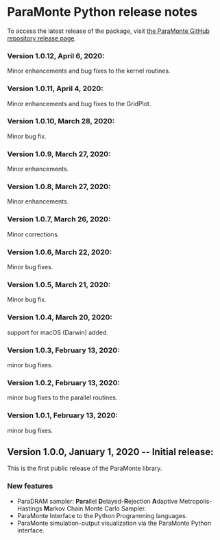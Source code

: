 # ParaMonte Python release notes

To access the latest release of the package, visit [the ParaMonte GitHub repository release page](https://github.com/cdslaborg/paramonte/releases).  

### Version  1.0.12, April 6, 2020:

Minor enhancements and bug fixes to the kernel routines.

### Version  1.0.11, April 4, 2020:

Minor enhancements and bug fixes to the GridPlot.

### Version  1.0.10, March 28, 2020:

Minor bug fix.

### Version  1.0.9, March 27, 2020:

Minor enhancements.

### Version  1.0.8, March 27, 2020:

Minor enhancements.

### Version  1.0.7, March 26, 2020:

Minor corrections.

### Version  1.0.6, March 22, 2020:

Minor bug fixes.

### Version  1.0.5, March 21, 2020:

Minor bug fix.

### Version  1.0.4, March 20, 2020:

support for macOS (Darwin) added.

### Version  1.0.3, February 13, 2020:

minor bug fixes.

### Version  1.0.2, February 13, 2020:

minor bug fixes to the parallel routines.

### Version  1.0.1, February 13, 2020:

minor bug fixes.

## **Version 1.0.0**, January 1, 2020 -- Initial release:

This is the first public release of the ParaMonte library.  

### New features  

- ParaDRAM sampler: **Para**llel **D**elayed-**R**ejection **A**daptive Metropolis-Hastings **M**arkov Chain Monte Carlo Sampler.  
- ParaMonte Interface to the Python Programming languages.  
- ParaMonte simulation-output visualization via the ParaMonte Python interface.  
